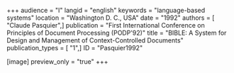 +++
audience = "I"
langid = "english"
keywords = "language-based systems"
location = "Washington D. C., USA"
date = "1992"
authors = [ "Claude Pasquier",]
publication = "First International Conference on Principles of Document Processing (PODP'92)"
title = "BIBLE: A System for Design and Management of Context-Controlled Documents"
publication_types = [ "1",]
ID = "Pasquier1992"

[image]
preview_only = "true"
+++
